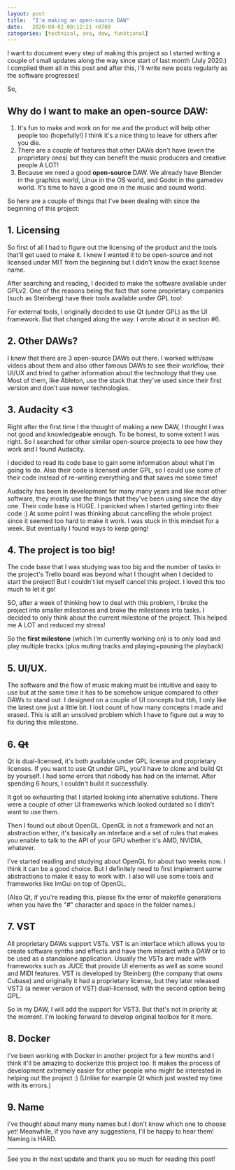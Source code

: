 ```yaml
---
layout: post
title:  "I'm making an open-source DAW"
date:   2020-08-02 00:12:21 +0700
categories: [technical, ava, daw, funktional]
---
```

I want to document every step of making this project so I started writing a couple of small updates along the way since start of last month (July 2020.) I compiled them all in this post and after this, I'll write new posts regularly as the software progresses!

So,

## Why do I want to make an open-source DAW:
1. It's fun to make and work on for me and the product will help other people too (hopefully!) I think it's a nice thing to leave for others after you die.
2. There are a couple of features that other DAWs don't have (even the proprietary ones) but they can benefit the music producers and creative people A LOT!
3. Because we need a good **open-source** DAW. We already have Blender in the graphics world, Linux in the OS world, and Godot in the gamedev world. It's time to have a good one in the music and sound world.

So here are a couple of things that I've been dealing with since the beginning of this project:

## 1. Licensing
So first of all I had to figure out the licensing of the product and the tools that'll get used to make it. I knew I wanted it to be open-source and not licensed under MIT from the beginning but I didn't know the exact license name.
 
After searching and reading, I decided to make the software available under GPLv2. One of the reasons being the fact that some proprietary companies (such as Steinberg) have their tools available under GPL too!

For external tools, I originally decided to use Qt (under GPL) as the UI framework. But that changed along the way. I wrote about it in section #6.

## 2. Other DAWs?
I knew that there are 3 open-source DAWs out there. I worked with/saw videos about them and also other famous DAWs to see their workflow, their UI/UX and tried to gather information about the technology that they use. Most of them, like Ableton, use the stack that they've used since their first version and don't use newer technologies.

## 3. Audacity <3
Right after the first time I the thought of making a new DAW, I thought I was not good and knowledgeable enough.
To be honest, to some extent I was right. So I searched for other similar open-source projects to see how they work and I found Audacity.

I decided to read its code base to gain some information about what I'm going to do. Also their code is licensed under GPL, so I could use some of their code instead of re-writing everything and that saves me some time!

Audacity has been in development for many many years and like most other software, they mostly use the things that they've been using since the day one. Their code base is HUGE.
I panicked when I started getting into their code :) At some point I was thinking about cancelling the whole project since it seemed too hard to make it work. I was stuck in this mindset for a week. But eventually I found ways to keep going!

## 4. The project is too big!
The code base that I was studying was too big and the number of tasks in the project's Trello board was beyond what I thought when I decided to start the project! But I couldn't let myself cancel this project. I loved this too much to let it go!

SO, after a week of thinking how to deal with this problem, I broke the project into smaller milestones and broke the milestones into tasks. I decided to only think about the current milestone of the project. This helped me A LOT and reduced my stress!

So the **first milestone** (which I'm currently working on) is to only load and play multiple tracks (plus muting tracks and playing+pausing the playback)

## 5. UI/UX.
The software and the flow of music making must be intuitive and easy to use but at the same time it has to be somehow unique compared to other DAWs to stand out.
I designed on a couple of UI concepts but tbh, I only like the latest one just a little bit. I lost count of how many concepts I made and erased. This is still an unsolved problem which I have to figure out a way to fix during this milestone.

## 6. ~~Qt~~
Qt is dual-licensed, it's both available under GPL license and proprietary licenses. If you want to use Qt under GPL, you'll have to clone and build Qt by yourself. I had some errors that nobody has had on the internet. After spending 6 hours, I couldn't build it successfully.

It got so exhausting that I started looking into alternative solutions. There were a couple of other UI frameworks which looked outdated so I didn't want to use them.

Then I found out about OpenGL.
OpenGL is not a framework and not an abstraction either, it's basically an interface and a set of rules that makes you enable to talk to the API of your GPU whether it's AMD, NVIDIA, whatever.

I've started reading and studying about OpenGL for about two weeks now. I think it can be a good choice. But I definitely need to first implement some abstractions to make it easy to work with. I also will use some tools and frameworks like ImGui on top of OpenGL.

(Also Qt, if you're reading this, please fix the error of makefile generations when you have the "#" character and space in the folder names.)

## 7. VST
All proprietary DAWs support VSTs. VST is an interface which allows you to create software synths and effects and have them interact with a DAW or to be used as a standalone application. Usually the VSTs are made with frameworks such as JUCE that provide UI elements as well as some sound and MIDI features.
VST is developed by Steinberg (the company that owns Cubase) and originally it had a proprietary license, but they later released VST3 (a newer version of VST) dual-licensed, with the second option being GPL.

So in my DAW, I will add the support for VST3. But that's not in priority at the moment. I'm looking forward to develop original toolbox for it more.

## 8. Docker
I've been working with Docker in another project for a few months and I think it'll be amazing to dockerize this project too. It makes the process of development extremely easier for other people who might be interested in helping out the project :) (Unlike for example Qt which just wasted my time with its errors.)

## 9. Name
I've thought about many many names but I don't know which one to choose yet! Meanwhile, if you have any suggestions, I'll be happy to hear them! Naming is HARD.

-----

See you in the next update and thank you so much for reading this post!